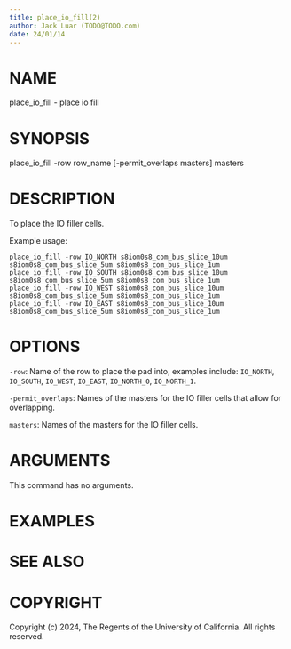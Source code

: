 ```yaml
---
title: place_io_fill(2)
author: Jack Luar (TODO@TODO.com)
date: 24/01/14
---
```


# NAME

place_io_fill - place io fill

# SYNOPSIS

place_io_fill 
    -row row_name
    [-permit_overlaps masters]
    masters


# DESCRIPTION

To place the IO filler cells.

Example usage: 

```
place_io_fill -row IO_NORTH s8iom0s8_com_bus_slice_10um s8iom0s8_com_bus_slice_5um s8iom0s8_com_bus_slice_1um
place_io_fill -row IO_SOUTH s8iom0s8_com_bus_slice_10um s8iom0s8_com_bus_slice_5um s8iom0s8_com_bus_slice_1um
place_io_fill -row IO_WEST s8iom0s8_com_bus_slice_10um s8iom0s8_com_bus_slice_5um s8iom0s8_com_bus_slice_1um
place_io_fill -row IO_EAST s8iom0s8_com_bus_slice_10um s8iom0s8_com_bus_slice_5um s8iom0s8_com_bus_slice_1um
```

# OPTIONS

`-row`:  Name of the row to place the pad into, examples include: `IO_NORTH`, `IO_SOUTH`, `IO_WEST`, `IO_EAST`, `IO_NORTH_0`, `IO_NORTH_1`.

`-permit_overlaps`:  Names of the masters for the IO filler cells that allow for overlapping.

`masters`:  Names of the masters for the IO filler cells.

# ARGUMENTS

This command has no arguments.

# EXAMPLES

# SEE ALSO

# COPYRIGHT

Copyright (c) 2024, The Regents of the University of California. All rights reserved.
